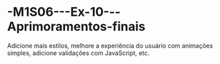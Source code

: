 # -M1S06---Ex-10---Aprimoramentos-finais
Adicione mais estilos, melhore a experiência do usuário com animações simples, adicione validações com JavaScript, etc.
